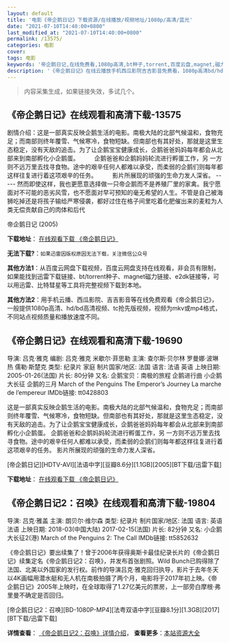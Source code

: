 ```yaml
---
layout: default
title: '电影《帝企鹅日记》下载资源/在线播放/视频地址/1080p/高清/蓝光'
date: "2021-07-10T14:40:00+0800"
last_modified_at: "2021-07-10T14:40:00+0800"
permalink: /13575/
categories: 电影
cover:
tags: 电影
keywords: '帝企鹅日记,在线免费看,1080p高清,bt种子,torrent,百度云盘,magnet,磁力链,迅雷下载资源'
description: '《帝企鹅日记》在线云播放手机西瓜影院吉吉影音免费看，1080p高清bd/hd未删减完整版和tc抢先枪版，mkv/mp4格式，附带bt/torrent种子、magnet/磁力链、百度云盘、网盘资源迅雷下载链接'
---
```


>内容采集生成，如果链接失效，多试几个。


## 《帝企鹅日记》在线观看和高清下载-13575

剧情介绍：这是一部真实反映企鹅生活的电影。南极大陆的北部气候温和，食物充足；而南部则终年覆雪、气候寒冷，食物短缺。但南部也有其好处，那就是这里生态稳定，没有天敌的追击。为了让企鹅宝宝健康成长，企鹅爸爸妈妈每年都会从北部来到南部孵化小企鹅蛋。  　　企鹅爸爸和企鹅妈妈轮流进行孵蛋工作，另 一方则不远万里去找寻食物。途中的艰辛任何人都难以承受，而柔弱的企鹅们则每年都这样往复进行着这项艰辛的任务。  　　影片所展现的顽强的生命力发人深省。 ----- 然而即使这样，我也更愿意选择做一只帝企鹅而不是养殖厂里的家禽。我宁愿面对不可能的恶劣风雪，也不愿面对早可预知的毫无希望的人生。不管是自己被海狮吃掉还是将孩子输给严寒侵袭，都好过住在格子间里吃着化肥催出来的麦粒为人类无偿贡献自己的肉体和后代


帝企鹅日记 (2005)

**下载地址**： [在线观看下载 《帝企鹅日记》](https://www.btbtdy.me/btdy/dy5717.html) 


**无法下载?**：`如果迅雷因版权原因无法下载，关注微信公众号 `

**其他方法1**：从百度云网盘下载视频，百度云网盘支持在线观看，非会员有限制，如果能找到迅雷下载链接、bt/torrent种子、magnet磁力链接、e2dk链接等，可以用迅雷、比特彗星等工具将完整视频下载到本地。

**其他方法2**：用手机云播、西瓜影院、吉吉影音等在线免费观看《帝企鹅日记》，一般提供1080p高清、hd/bd高清视频、tc抢先版视频，视频为mkv或mp4格式，不同站点视频质量和播放速度不同。


## 《帝企鹅日记》在线观看和高清下载-19690

导演: 吕克·雅克 编剧: 吕克·雅克 米歇尔·菲思勒 主演: 查尔斯·贝尔林 罗曼娜·波琳热 儒勒·斯楚克 类型: 纪录片 家庭 制片国家/地区: 法国 语言: 法语 英语 上映日期: 2005-01-26(法国) 片长: 80分钟 又名: 企鹅宝贝：南极的旅程 企鹅进行曲 小企鹅大长征 企鹅的三月 March of the Penguins The Emperor’s Journey La marche de l’empereur IMDb链接: tt0428803

这是一部真实反映企鹅生活的电影。南极大陆的北部气候温和，食物充足；而南部则终年覆雪、气候寒冷，食物短缺。但南部也有其好处，那就是这里生态稳定，没有天敌的追击。为了让企鹅宝宝健康成长，企鹅爸爸妈妈每年都会从北部来到南部孵化小企鹅蛋。 企鹅爸爸和企鹅妈妈轮流进行孵蛋工作，另 一方则不远万里去找寻食物。途中的艰辛任何人都难以承受，而柔弱的企鹅们则每年都这样往复进行着这项艰辛的任务。 影片所展现的顽强的生命力发人深省。


[帝企鹅日记][HDTV-AVI][法语中字][豆瓣8.6分][1.1GB][2005][BT下载/迅雷下载]

**下载地址**： [在线观看下载 《帝企鹅日记》](https://www.btdx8.com/torrent/march_of_the_penguins_2005.html) 


## 《帝企鹅日记2：召唤》在线观看和高清下载-19804

导演: 吕克·雅盖 主演: 朗贝尔·维尔森 类型: 纪录片 制片国家/地区: 法国 语言: 英语 法语 上映日期: 2018-03(中国大陆) 2017-02-15(法国) 片长: 82分钟 又名: 小企鹅大长征2(港) March of the Penguins 2: The Call IMDb链接: tt5852632

《帝企鹅日记》要出续集了！曾于2006年获得奥斯卡最佳纪录长片的《帝企鹅日记》续集定名《帝企鹅日记2：召唤》，并发布首张剧照。Wild Bunch已购得除了法国、北美以外国家的发行权。前作的导演吕克·雅克回归执导，影片于去年冬天以4K画幅用潜水艇和无人机在南极拍摄了两个月，电影将于2017年初上映。《帝企鹅日记》2005年上映时，在全球取得了1.27亿美元的票房，上一部旁白摩根·弗里曼不确定是否回归。


[帝企鹅日记2：召唤][BD-1080P-MP4][法粤双语中字][豆瓣8.1分][1.3GB][2017][BT下载/迅雷下载]

**详情查看**： [《帝企鹅日记2：召唤》详情介绍](/movie/19804/)， **查看更多**：[本站资源大全](/movie/t/all/)

